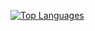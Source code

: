 [![Top Languages](https://github-readme-stats.vercel.app/api/top-langs/?username=edugmes&show_icons=true&theme=dark&count_private=true&layout=compact&langs_count=10)](https://github.com/anuraghazra/github-readme-stats)
